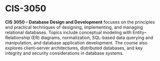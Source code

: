 # CIS-3050

**CIS 3050 – Database Design and Development** focuses on the principles and practical techniques of designing, implementing, and managing relational databases. Topics include conceptual modeling with Entity–Relationship (ER) diagrams, normalization, SQL-based data querying and manipulation, and database application development. The course also explores client–server architectures, distributed databases, and key integrity and security considerations in database systems.
